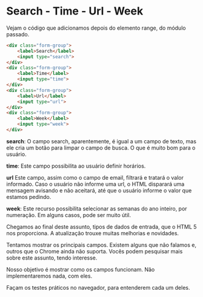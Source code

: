 # Search - Time - Url - Week

Vejam o código que adicionamos depois do elemento range, do módulo passado.

```html
<div class="form-group">
    <label>Search</label>
    <input type="search">
</div>
<div class="form-group">
    <label>Time</label>
    <input type="time">
</div>
<div class="form-group">
    <label>Url</label>
    <input type="url">
</div>
<div class="form-group">
    <label>Week</label>
    <input type="week">
</div>
```

**search**: O campo search, aparentemente, é igual a um campo de texto, mas ele cria um botão para limpar o campo de busca. O que é muito bom para o usuário.

**time**: Este campo possibilita ao usuário definir horários.

**url** Este campo, assim como o campo de email, filtrará e tratará o valor informado. Caso o usuário não informe uma url, o HTML disparará uma mensagem avisando e não aceitará, até que o usuário informe o valor que estamos pedindo.

**week**: Este recurso possibilita selecionar as semanas do ano inteiro, por numeração. Em alguns casos, pode ser muito útil.

Chegamos ao final deste assunto, tipos de dados de entrada, que o HTML 5 nos proporciona. A atualização trouxe muitas melhorias e novidades.

Tentamos mostrar os principais campos. Existem alguns que não falamos e, outros que o Chrome ainda não suporta. Vocês podem pesquisar mais sobre este assunto, tendo interesse.

Nosso objetivo é  mostrar como os campos funcionam. Não implementaremos nada, com eles.

Façam os testes práticos no navegador, para entenderem cada um deles.